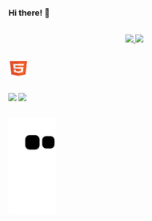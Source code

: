 ### Hi there! 👋
 <div align="center"> <br>
  <a href="https://github.com/Aleister-LBRD">
  <img height="180em" src="https://github-readme-stats.vercel.app/api?username=Aleister-LBRD&show_icons=true&theme=dracula&include_all_commits=true&count_private=true"/>
  <img height="180em" src="https://github-readme-stats.vercel.app/api/top-langs/?username=Aleister-LBRD&layout=compact&langs_count=7&theme=dracula"/>
</div><br>
  
  <div style="display: inline_block"><br>
    
  <img align="center" alt="HTML" height="30" width="40" src="https://raw.githubusercontent.com/devicons/devicon/master/icons/html5/html5-original.svg">
  </div><br>

<div><br>
<a href = "mailto:alexandre.lombarde@gmail.com"><img src="https://img.shields.io/badge/-Gmail-%23333?style=for-the-badge&logo=gmail&logoColor=white" target="_blank"></a>
<a href="https://www.linkedin.com/in/alexandre-lombarde-76097a65" target="_blank"><img src="https://img.shields.io/badge/-LinkedIn-%230077B5?style=for-the-badge&logo=linkedin&logoColor=white" target="_blank"></a> 
</div><br>
  
![snake gif](https://github.com/Aleister-LBRD/Aleister-LBRD/blob/output/github-contribution-grid-snake.svg)
